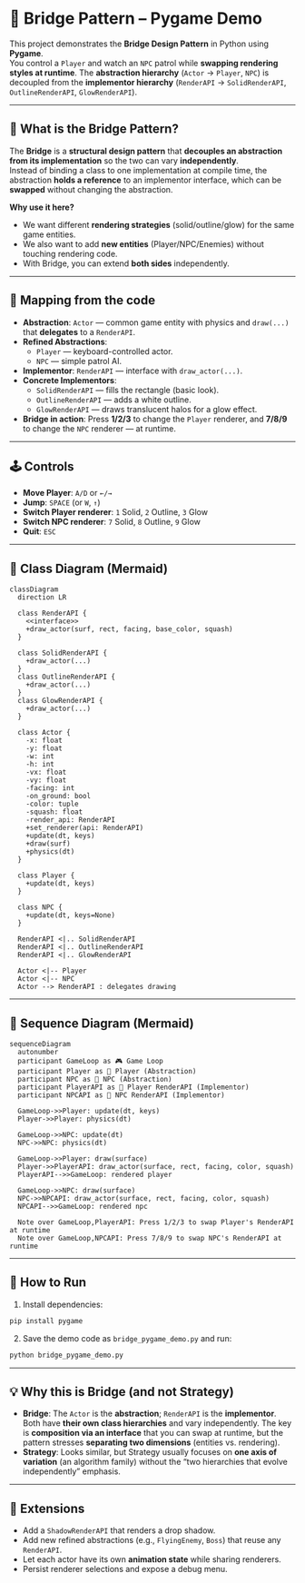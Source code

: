 # 🧱 Bridge Pattern – Pygame Demo

This project demonstrates the **Bridge Design Pattern** in Python using **Pygame**.  
You control a `Player` and watch an `NPC` patrol while **swapping rendering styles at runtime**. The **abstraction hierarchy** (`Actor` → `Player`, `NPC`) is decoupled from the **implementor hierarchy** (`RenderAPI` → `SolidRenderAPI`, `OutlineRenderAPI`, `GlowRenderAPI`).

---

## 🎯 What is the Bridge Pattern?

The **Bridge** is a **structural design pattern** that **decouples an abstraction from its implementation** so the two can vary **independently**.  
Instead of binding a class to one implementation at compile time, the abstraction **holds a reference** to an implementor interface, which can be **swapped** without changing the abstraction.

**Why use it here?**
- We want different **rendering strategies** (solid/outline/glow) for the same game entities.
- We also want to add **new entities** (Player/NPC/Enemies) without touching rendering code.
- With Bridge, you can extend **both sides** independently.

---

## 🧩 Mapping from the code

- **Abstraction**: `Actor` — common game entity with physics and `draw(...)` that **delegates** to a `RenderAPI`.
- **Refined Abstractions**:  
  - `Player` — keyboard-controlled actor.  
  - `NPC` — simple patrol AI.
- **Implementor**: `RenderAPI` — interface with `draw_actor(...)`.
- **Concrete Implementors**:  
  - `SolidRenderAPI` — fills the rectangle (basic look).  
  - `OutlineRenderAPI` — adds a white outline.  
  - `GlowRenderAPI` — draws translucent halos for a glow effect.
- **Bridge in action**: Press **1/2/3** to change the `Player` renderer, and **7/8/9** to change the `NPC` renderer — at runtime.

---

## 🕹 Controls

- **Move Player**: `A/D` or `←/→`  
- **Jump**: `SPACE` (or `W`, `↑`)  
- **Switch Player renderer**: `1` Solid, `2` Outline, `3` Glow  
- **Switch NPC renderer**: `7` Solid, `8` Outline, `9` Glow  
- **Quit**: `ESC`

---

## 🧭 Class Diagram (Mermaid)

```mermaid
classDiagram
  direction LR

  class RenderAPI {
    <<interface>>
    +draw_actor(surf, rect, facing, base_color, squash)
  }

  class SolidRenderAPI {
    +draw_actor(...)
  }
  class OutlineRenderAPI {
    +draw_actor(...)
  }
  class GlowRenderAPI {
    +draw_actor(...)
  }

  class Actor {
    -x: float
    -y: float
    -w: int
    -h: int
    -vx: float
    -vy: float
    -facing: int
    -on_ground: bool
    -color: tuple
    -squash: float
    -render_api: RenderAPI
    +set_renderer(api: RenderAPI)
    +update(dt, keys)
    +draw(surf)
    +physics(dt)
  }

  class Player {
    +update(dt, keys)
  }

  class NPC {
    +update(dt, keys=None)
  }

  RenderAPI <|.. SolidRenderAPI
  RenderAPI <|.. OutlineRenderAPI
  RenderAPI <|.. GlowRenderAPI

  Actor <|-- Player
  Actor <|-- NPC
  Actor --> RenderAPI : delegates drawing
```

---

## 🔄 Sequence Diagram (Mermaid)

```mermaid
sequenceDiagram
  autonumber
  participant GameLoop as 🎮 Game Loop
  participant Player as 🧍 Player (Abstraction)
  participant NPC as 🤖 NPC (Abstraction)
  participant PlayerAPI as 🎨 Player RenderAPI (Implementor)
  participant NPCAPI as 🎨 NPC RenderAPI (Implementor)

  GameLoop->>Player: update(dt, keys)
  Player->>Player: physics(dt)

  GameLoop->>NPC: update(dt)
  NPC->>NPC: physics(dt)

  GameLoop->>Player: draw(surface)
  Player->>PlayerAPI: draw_actor(surface, rect, facing, color, squash)
  PlayerAPI-->>GameLoop: rendered player

  GameLoop->>NPC: draw(surface)
  NPC->>NPCAPI: draw_actor(surface, rect, facing, color, squash)
  NPCAPI-->>GameLoop: rendered npc

  Note over GameLoop,PlayerAPI: Press 1/2/3 to swap Player's RenderAPI at runtime
  Note over GameLoop,NPCAPI: Press 7/8/9 to swap NPC's RenderAPI at runtime
```

---

## 🧪 How to Run

1) Install dependencies:
```bash
pip install pygame
```

2) Save the demo code as `bridge_pygame_demo.py` and run:
```bash
python bridge_pygame_demo.py
```

---

## 💡 Why this is Bridge (and not Strategy)

- **Bridge**: The `Actor` is the **abstraction**; `RenderAPI` is the **implementor**. Both have **their own class hierarchies** and vary independently. The key is **composition via an interface** that you can swap at runtime, but the pattern stresses **separating two dimensions** (entities vs. rendering).
- **Strategy**: Looks similar, but Strategy usually focuses on **one axis of variation** (an algorithm family) without the “two hierarchies that evolve independently” emphasis.

---

## 🚀 Extensions

- Add a `ShadowRenderAPI` that renders a drop shadow.
- Add new refined abstractions (e.g., `FlyingEnemy`, `Boss`) that reuse any `RenderAPI`.
- Let each actor have its own **animation state** while sharing renderers.
- Persist renderer selections and expose a debug menu.

